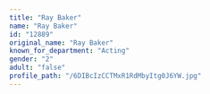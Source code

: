 ```yaml
---
title: "Ray Baker"
name: "Ray Baker"
id: "12889"
original_name: "Ray Baker"
known_for_department: "Acting"
gender: "2"
adult: "false"
profile_path: "/6DIBcIzCCTMxR1RdMbyItg0J6YW.jpg"
---
```

